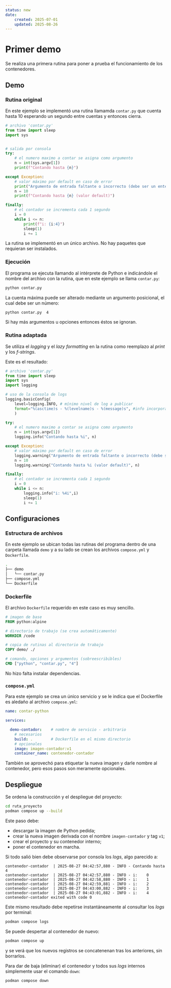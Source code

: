 ```yaml
---
status: new
date:
    created: 2025-07-01
    updated: 2025-08-26
---
```


# Primer demo

Se realiza una primera rutina para poner a prueba
el funcionamiento de los contenedores.


## Demo

###  Rutina original

En este ejemplo se implementó
una rutina llamamda `contar.py` que cuenta hasta 10
esperando un segundo entre cuentas y entonces cierra.



```py title="Rutina original"
# archivo 'contar.py'
from time import sleep
import sys


# salida por consola
try:
    # el numero maximo a contar se asigna como argumento
    n = int(sys.argv[1])
    print(f"Contando hasta {n}")

except Exception:
    # valor máximo por default en caso de error
    print("Argumento de entrada faltante o incorrecto (debe ser un entero)")
    n = 10
    print(f"Contando hasta {n} (valor default)")

finally:
    # el contador se incrementa cada 1 segundo
    i = 0
    while i <= n:
        print(f"i: {i:4}")
        sleep(1)
        i += 1
``` 

La rutina se implementó en un único archivo.
No hay paquetes que requieran ser instalados.

### Ejecución

El programa se ejecuta llamando al intérprete de Python
e indicándole el nombre del archivo con la rutina,
que en este ejemplo se llama `contar.py`: 

``` bash title="Ejecutar - cuenta default"
python contar.py
```

La cuenta máxima puede ser alterado mediante un argumento posicional,
el cual debe ser un número:

``` bash title="Ejecutar - cuenta custom"
python contar.py  4
```

Si hay más argumentos u opciones entonces éstos se ignoran.


### Rutina adaptada

Se utiliza el *logging*
y el *lazy formatting*
en la rutina
como reemplazo al *print*
y los *f-strings*.

Este es el resultado:

```py title="Rutina adaptada"
# archivo 'contar.py'
from time import sleep
import sys
import logging

# uso de la consola de logs
logging.basicConfig(
    level=logging.INFO, # mínimo nivel de log a publicar
    format="%(asctime)s - %(levelname)s - %(message)s", #info incorporada
    )

try:
    # el numero maximo a contar se asigna como argumento
    n = int(sys.argv[1])
    logging.info("Contando hasta %i", n)

except Exception:
    # valor máximo por default en caso de error
    logging.warning("Argumento de entrada faltante o incorrecto (debe ser un entero)")
    n = 10
    logging.warning("Contando hasta %i (valor default)", n)

finally:
    # el contador se incrementa cada 1 segundo
    i = 0
    while i <= n:
        logging.info("i: %4i",i)
        sleep(1)
        i += 1
``` 

## Configuraciones

### Estructura de archivos


En este ejemplo se ubican todas las rutinas del programa
dentro de una carpeta llamada `demo`
y a su lado se crean 
los archivos `compose.yml` y `Dockerfile`.

```bash title="Arbol de archivos"
.
├── demo
│   └── contar.py
├── compose.yml
└── Dockerfile
```
<!-- 
El archivo `compose.yml`
es llamado en muchos proyectos como `docker-compose.yml`.
También puede ponérsele la extensión `.yaml`.
 -->

### Dockerfile

El archivo `Dockerfile` requerido
en este caso
es muy sencillo.


```Dockerfile title="Dockerfile - básico"
# imagen de base
FROM python:alpine

# directorio de trabajo (se crea automáticamente)
WORKDIR /code

# copia de rutinas al directorio de trabajo
COPY demo/ ./

# comando, opciones y argumentos (sobreescribibles)
CMD ["python", "contar.py", "4"]
``` 

No hizo falta instalar dependencias.


<!-- 
En el archivo se siguen una serie de pasos básicos:

1. `FROM`: elige una imagen de contenedor de referencia,
en base a la cual se creara una nueva;
2. `WORKDIR`: crea y definer una ruta de trabajo 
para el programa
dentro del contenedor;
3. `COPY`: copia contenidos
(rutinas, directorios del programa,etc. )
a la ruta que se le especifica,
la cual es típicamente la carpeta de trabajo.
4. `CMD`: define el comando a ejecutar, sus opciones y argumentos.
Todos estos pueden ser sobreescritos.
 -->

### `compose.yml`


Para este ejemplo se crea un único servicio
y se le indica que el Dockerfile
es aledaño al archivo `compose.yml`:


```yaml title="compose.yml - construir imagen"
name: contar-python

services:

  demo-contador:    # nombre de servicio - arbitrario
    # necesarios
    build: .        # Dockerfile en el mismo directorio
    # opcionales
    image: imagen-contador:v1
    container_name: contenedor-contador
```

También se aprovechó para etiquetar la nueva imagen
y darle nombre al contenedor,
pero esos pasos son meramente opcionales.

## Despliegue


Se ordena 
la construcción y el despliegue del proyecto:

```bash title="Construir y desplegar"
cd ruta_proyecto
podman compose up --build
``` 
Este paso debe:

- descargar la imagen de Python pedida;
- crear la nueva imagen derivada 
con el nombre `imagen-contador` y tag `v1`;
- crear el proyecto y su contenedor interno; 
- poner el contenedor en marcha.

Si todo salió bien debe observarse por consola los *logs*,
algo parecido a:

``` log title="Registro"
contenedor-contador  | 2025-08-27 04:42:57,880 - INFO - Contando hasta 4
contenedor-contador  | 2025-08-27 04:42:57,880 - INFO - i:    0
contenedor-contador  | 2025-08-27 04:42:58,880 - INFO - i:    1
contenedor-contador  | 2025-08-27 04:42:59,881 - INFO - i:    2
contenedor-contador  | 2025-08-27 04:43:00,882 - INFO - i:    3
contenedor-contador  | 2025-08-27 04:43:01,882 - INFO - i:    4
contenedor-contador exited with code 0
```

Este mismo resultado debe repetirse instantáneamente
al consultar los *logs* por terminal:

```bash title="Consultar registro"
podman compose logs
``` 

Se puede despertar al contenedor de nuevo:

```bash title="Desplegar"
podman compose up
```

y se verá que los nuevos registros
se concatenenan tras los anteriores,
sin borrarlos.

Para dar de baja (eliminar) el contenedor
y todos sus *logs* internos
simplemente usar el comando `down`:

```bash title="Borrar"
podman compose down
```




<!-- 

## Puesta en marcha

El comando Compose interpreta el archivo `compose.yml` y con el crea,
ejecuta, lee y borra los contenedores indicados en el proyecto.
La terminal debe estar ubicada en la ruta del archivo para funcionar.

!!! info "Implementaciones"

    Dependiendo de la implementación del comando Compose instalada en el sistema,
    el comando se debe llamar como:

    ```bash
    docker-compose  <comando>  # Docker - versiones viejas / paquete externo
    docker compose  <comando>  # Docker - versiones nuevas
    podman-compose  <comando>  # Podman - Paquete externo
    podman compose  <comando>  # Podman Desktop - extension
    ```

    Elegir la variante que corresponda según el componente instalado en el sistema.
    En este tutorial se asumirá que es `podman compose  <comando>` 




### Creación

El proyecto se crea con el comando `up`.

```bash
podman compose up
```

Este comando descarga la imagen indicada por el Dockerfile
en caso de ser necesario y crea la imagen personalizada.
Luego pone en marcha al contenedor
y muestra los mensajes de log a medida que se producen.


El comando `up` no reconstruye la imagen en caso de modificarse la rutina Python. Para forzar la reconstrucción hay que agregar la opción `build`:

```bash
podman compose up --build
```

### Arranque

La puesta en marcha en segundo plano se realiza con el comando `start`:

```bash
podman compose start
```

### Registro

La consulta del registro de *logs* pasados se hace con `logs`:

```bash
podman compose logs
```

Los logs de cada contenedor también se pueden consultar desde el cliente gráfico tanto de Docker como de Podman.


### Borrar

El proyecto se elimina con el comando `down`:


```bash
podman compose down
```

Este comando apaga los contenedores del proyecto y los elimina.
 -->